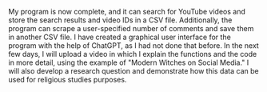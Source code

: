 My program is now complete, and it can search for YouTube videos and store the search results and video IDs in a CSV file. Additionally,
the program can scrape a user-specified number of comments and save them in another CSV file. I have created a graphical user interface 
for the program with the help of ChatGPT, as I had not done that before. In the next few days, I will upload a video in which I explain 
the functions and the code in more detail, using the example of "Modern Witches on Social Media." I will also develop a research question 
and demonstrate how this data can be used for religious studies purposes.
